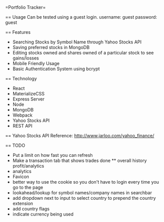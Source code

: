 =Portfolio Tracker=

== Usage
Can be tested using a guest login.
username: guest
password: guest

== Features
* Searching Stocks by Symbol Name through Yahoo Stocks API
* Saving preferred stocks in MongoDB 
* Editing stocks owned and shares owned of a particular stock to see gains/losses
* Mobile Friendly Usage
* Basic Authentication System using bcrypt

== Technology
* React
* MaterializeCSS
* Express Server
* Node
* MongoDB
* Webpack
* Yahoo Stocks API
* REST API

== Yahoo Stocks API
Reference: http://www.jarloo.com/yahoo_finance/

== TODO 

* Put a limit on how fast you can refresh
* Make a transaction tab that shows trades done
** overall history profit/analytics
* analytics
* Favicon
* better way to use the cookie so you don't have to login every time you go to the page
* lookahead/lookup for symbol names/company names in searchbar
* add dropdown next to input to select country to prepend the country extension
* add country flags
* indicate currency being used